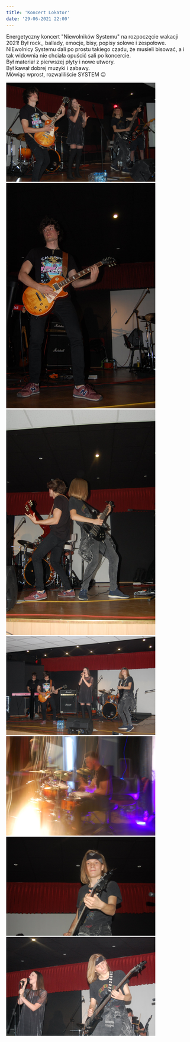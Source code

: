 ```yaml
---
title: 'Koncert Lokator'
date: '29-06-2021 22:00'
---
```


Energetyczny koncert "Niewolników Systemu" na rozpoczęcie wakacji 2021! Był rock,, ballady, emocje, bisy, popisy solowe i zespołowe. <br>
NIEwolnicy Systemu dali po prostu takiego czadu, że musieli bisować, a  i tak widownia nie chciała opuścić sali po koncercie. <br>
Był materiał z pierwszej płyty i nowe utwory.  <br>
Był kawał dobrej muzyki i zabawy.  <br>
Mówiąc wprost, rozwaliliście SYSTEM 😉 <br>

<!-- Flickity HTML init -->
<div class="gallery js-flickity p-centered" data-flickity-options='{ "wrapAround": true, "adaptiveHeight": true }'>
  <div class="gallery-cell"><img src="/images/myphoto/lokator (1).jpg"></div>
  <div class="gallery-cell"><img src="/images/myphoto/lokator (2).jpg"></div>
  <div class="gallery-cell"><img src="/images/myphoto/lokator (3).jpg"></div>
  <div class="gallery-cell"><img src="/images/myphoto/lokator (4).jpg"></div>
  <div class="gallery-cell"><img src="/images/myphoto/lokator (5).jpg"></div>
  <div class="gallery-cell"><img src="/images/myphoto/lokator (6).jpg"></div>
  <div class="gallery-cell"><img src="/images/myphoto/lokator (7).jpg"></div>
</div>
<style>
  .gallery{
    width: 80%;
    height: auto;
  }
  /* position dots up a bit */
.flickity-page-dots {
  bottom: -22px;
}
/* dots are lines */
.flickity-page-dots .dot {
  height: 4px;
  width: 40px;
  margin: 0;
  border-radius: 0;
}

</style>